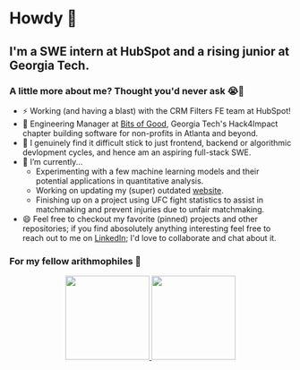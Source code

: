 # Howdy 👋

<!--
**therealsharath/therealsharath** is a ✨ _special_ ✨ repository because its `README.md` (this file) appears on your GitHub profile.

Here are some ideas to get you started:

- 🔭 I’m currently working on ...
- 🌱 I’m currently learning ...
- 👯 I’m looking to collaborate on ...
- 🤔 I’m looking for help with ...
- 💬 Ask me about ...
- 📫 How to reach me: ...
- 😄 Pronouns: ...
- ⚡ Fun fact: ...
-->

## I'm a SWE intern at HubSpot and a rising junior at Georgia Tech.
### A little more about me? Thought you'd never ask 😭💙
- ⚡ Working (and having a blast) with the CRM Filters FE team at HubSpot!
- 🤝 Engineering Manager at <a href="https://bitsofgood.org/" target="_blank">Bits of Good</a>, Georgia Tech's Hack4Impact chapter building software for non-profits in Atlanta and beyond.
- 🤔 I genuinely find it difficult stick to just frontend, backend or algorithmic devlopment cycles, and hence am an aspiring full-stack SWE.
- 🔭 I’m currently...
    - Experimenting with a few machine learning models and their potential applications in quantitative analysis. 
    - Working on updating my (super) outdated <a href="https://palathingal.xyz" target="_blank">website</a>.
    - Finishing up on a project using UFC fight statistics to assist in matchmaking and prevent injuries due to unfair matchmaking.
- 😄 Feel free to checkout my favorite (pinned) projects and other repositories; if you find abosolutely anything interesting feel free to reach out to me on <a href="https://www.linkedin.com/in/palathingal/" target="_blank">LinkedIn</a>; I'd love to collaborate and chat about it.

### For my fellow arithmophiles 🔢
<p align="center">
    <a href="https://github.com/therealsharath" target="_blank">
        <img height="150em" src="https://github-readme-stats-eight-theta.vercel.app/api?username=therealsharath&show_icons=true&theme=great-gatsby&include_all_commits=true&count_private=true" />
        <img height="150em" src="https://github-readme-stats-eight-theta.vercel.app/api/top-langs/?username=therealsharath&layout=compact&langs_count=8&theme=great-gatsby"/>
    </a>
</p>
